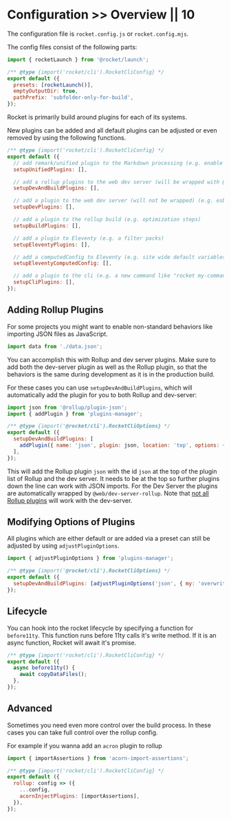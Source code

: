 # Configuration >> Overview || 10

The configuration file is `rocket.config.js` or `rocket.config.mjs`.

The config files consist of the following parts:

<!-- prettier-ignore-start -->
```js
import { rocketLaunch } from '@rocket/launch';

/** @type {import('rocket/cli').RocketCliConfig} */
export default ({
  presets: [rocketLaunch()],
  emptyOutputDir: true,
  pathPrefix: 'subfolder-only-for-build',
});
```
<!-- prettier-ignore-end -->

Rocket is primarily build around plugins for each of its systems.

New plugins can be added and all default plugins can be adjusted or even removed by using the following functions.

<!-- prettier-ignore-start -->
```js
/** @type {import('rocket/cli').RocketCliConfig} */
export default ({
  // add remark/unified plugin to the Markdown processing (e.g. enable special code blocks)
  setupUnifiedPlugins: [],

  // add a rollup plugins to the web dev server (will be wrapped with @web/dev-server-rollup) AND the rollup build (e.g. enable json importing)
  setupDevAndBuildPlugins: [],

  // add a plugin to the web dev server (will not be wrapped) (e.g. esbuild for TypeScript)
  setupDevPlugins: [],

  // add a plugin to the rollup build (e.g. optimization steps)
  setupBuildPlugins: [],

  // add a plugin to Eleventy (e.g. a filter packs)
  setupEleventyPlugins: [],

  // add a computedConfig to Eleventy (e.g. site wide default variables like socialMediaImage)
  setupEleventyComputedConfig: [],

  // add a plugin to the cli (e.g. a new command like "rocket my-command")
  setupCliPlugins: [],
});
```
<!-- prettier-ignore-end -->

## Adding Rollup Plugins

For some projects you might want to enable non-standard behaviors like importing JSON files as JavaScript.

```js
import data from './data.json';
```

You can accomplish this with Rollup and dev server plugins. Make sure to add both the dev-server plugin as well as the Rollup plugin, so that the behaviors is the same during development as it is in the production build.

For these cases you can use `setupDevAndBuildPlugins`, which will automatically add the plugin for you to both Rollup and dev-server:

<!-- prettier-ignore-start -->
```js
import json from '@rollup/plugin-json';
import { addPlugin } from 'plugins-manager';

/** @type {import('@rocket/cli').RocketCliOptions} */
export default ({
  setupDevAndBuildPlugins: [
    addPlugin({ name: 'json', plugin: json, location: 'top', options: { my: 'settings' } }),
  ],
});
```
<!-- prettier-ignore-end -->

This will add the Rollup plugin `json` with the id `json` at the top of the plugin list of Rollup and the dev server. It needs to be at the top so further plugins down the line can work with JSON imports.
For the Dev Server the plugins are automatically wrapped by `@web/dev-server-rollup`. Note that [not all Rollup plugins](https://modern-web.dev/docs/dev-server/plugins/rollup/#compatibility-with-rollup-plugins) will work with the dev-server.

## Modifying Options of Plugins

All plugins which are either default or are added via a preset can still be adjusted by using `adjustPluginOptions`.

<!-- prettier-ignore-start -->
```js
import { adjustPluginOptions } from 'plugins-manager';

/** @type {import('@rocket/cli').RocketCliOptions} */
export default ({
  setupDevAndBuildPlugins: [adjustPluginOptions('json', { my: 'overwrite settings' })],
});
```
<!-- prettier-ignore-end -->

## Lifecycle

You can hook into the rocket lifecycle by specifying a function for `before11ty`. This function runs before 11ty calls it's write method. If it is an async function, Rocket will await it's promise.

<!-- prettier-ignore-start -->
```js
/** @type {import('rocket/cli').RocketCliConfig} */
export default ({
  async before11ty() {
    await copyDataFiles();
  },
});
```
<!-- prettier-ignore-end -->

## Advanced

Sometimes you need even more control over the build process. In these cases you can take full control over the rollup config.

For example if you wanna add an `acron` plugin to rollup

<!-- prettier-ignore-start -->
```js
import { importAssertions } from 'acorn-import-assertions';

/** @type {import('rocket/cli').RocketCliConfig} */
export default ({
  rollup: config => ({
    ...config,
    acornInjectPlugins: [importAssertions],
  }),
});
```
<!-- prettier-ignore-end -->
